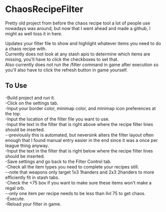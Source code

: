 # ChaosRecipeFilter

Pretty old project from before the chaos recipe tool a lot of people use nowadays was around, but now that I went ahead and made a github, I might as well toss it in here.


Updates your filter file to show and highlight whatever items you need to do a chaos recipe with.    
Currently does not look at any stash apis to determine which items are missing, you'll have to click the checkboxes to set that.   
Also currently does not run the /filter command in game after execution so you'll also have to click the refresh button in game yourself.   


## To Use
-Build project and run it.    
-Click on the settings tab.    
-Input your border color, minimap color, and minimap icon preferences at the top.    
-Input the location of the filter file you want to use.    
-Input the text in the filter that is right above where the recipe filter lines should be inserted.    
--previously this is automated, but neversink alters the filter layout often enough that I found manual entry easier in the end since it was a once per league thing anyway.    
-Input the text in the filter that is right below where the recipe filter lines should be inserted.   
-Save settings and go back to the Filter Control tab.   
-Check all the item types you need to complete your recipes still.   
--note that weapons only target 1x3 1handers and 2x3 2handers to more efficiently fit in stash tabs.   
-Check the <75 box if you want to make sure these items won't make a regal orb.   
--only one item per recipe needs to be less than ilvl 75 to get chaos.   
-Execute.   
-Reload your filter in game.   
